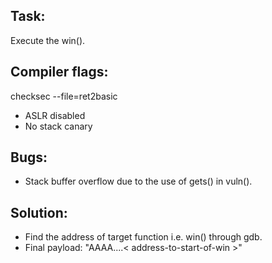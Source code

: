 ## Task:
Execute the win().

## Compiler flags:
checksec --file=ret2basic
* ASLR disabled
* No stack canary

## Bugs:
* Stack buffer overflow due to the use of gets() in vuln().

## Solution: 
* Find the address of target function i.e. win() through gdb.
* Final payload: "AAAA....< address-to-start-of-win >"

